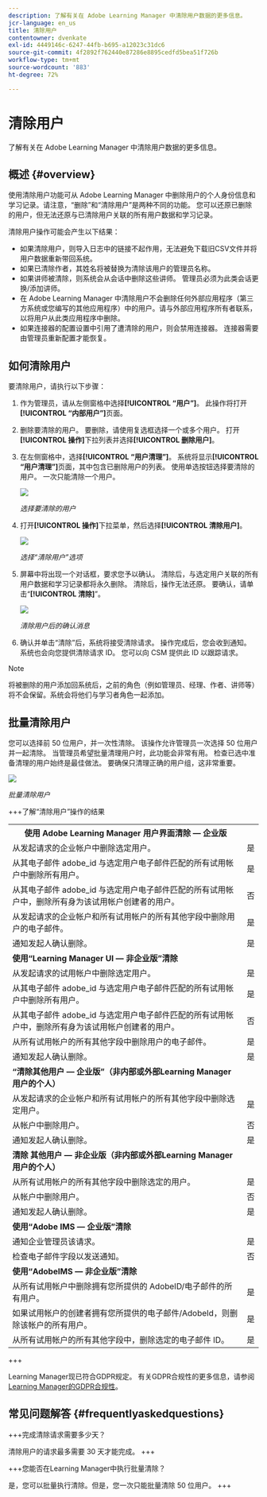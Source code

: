 ```yaml
---
description: 了解有关在 Adobe Learning Manager 中清除用户数据的更多信息。
jcr-language: en_us
title: 清除用户
contentowner: dvenkate
exl-id: 4449146c-6247-44fb-b695-a12023c31dc6
source-git-commit: 4f2892f762440e87286e8895cedfd5bea51f726b
workflow-type: tm+mt
source-wordcount: '883'
ht-degree: 72%

---
```


# 清除用户

了解有关在 Adobe Learning Manager 中清除用户数据的更多信息。

## 概述 {#overview}

使用清除用户功能可从 Adobe Learning Manager 中删除用户的个人身份信息和学习记录。请注意，“删除”和“清除用户”是两种不同的功能。 您可以还原已删除的用户，但无法还原与已清除用户关联的所有用户数据和学习记录。

清除用户操作可能会产生以下结果：

* 如果清除用户，则导入日志中的链接不起作用，无法避免下载旧CSV文件并将用户数据重新带回系统。
* 如果已清除作者，其姓名将被替换为清除该用户的管理员名称。
* 如果讲师被清除，则系统会从会话中删除这些讲师。 管理员必须为此类会话更换/添加讲师。
* 在 Adobe Learning Manager 中清除用户不会删除任何外部应用程序（第三方系统或您编写的其他应用程序）中的用户。请与外部应用程序所有者联系，以将用户从此类应用程序中删除。
* 如果连接器的配置设置中引用了遭清除的用户，则会禁用连接器。 连接器需要由管理员重新配置才能恢复。

<!---### Manage users

In this training, you will learn how to assign and remove roles, send a welcome email, and delete and purge users. 

[![button](assets/launch-training-button.png)](https://learningmanager.adobe.com/app/learner?accountId=98632&sdid=4X3B8VJ2&mv=display&mv2=display#/course/7555586)

If you're unable to launch the training, write to <almacademy@adobe.com>.-->

## 如何清除用户

要清除用户，请执行以下步骤：

1. 作为管理员，请从左侧窗格中选择&#x200B;**[!UICONTROL “用户”]**。 此操作将打开&#x200B;**[!UICONTROL “内部用户”]**&#x200B;页面。
1. 删除要清除的用户。 要删除，请使用复选框选择一个或多个用户。 打开&#x200B;**[!UICONTROL 操作]**&#x200B;下拉列表并选择&#x200B;**[!UICONTROL 删除用户]**。
1. 在左侧窗格中，选择&#x200B;**[!UICONTROL “用户清理”]**。 系统将显示&#x200B;**[!UICONTROL “用户清理”]**&#x200B;页面，其中包含已删除用户的列表。 使用单选按钮选择要清除的用户。 一次只能清除一个用户。

   ![](assets/purge-1.png)

   *选择要清除的用户*

1. 打开&#x200B;**[!UICONTROL 操作]**&#x200B;下拉菜单，然后选择&#x200B;**[!UICONTROL 清除用户]**。

   ![](assets/purge-2.png)

   *选择“清除用户”选项*

1. 屏幕中将出现一个对话框，要求您予以确认。 清除后，与选定用户关联的所有用户数据和学习记录都将永久删除。 清除后，操作无法还原。 要确认，请单击“**[!UICONTROL 清除]**”。

   ![](assets/purge-3.png)

   *清除用户后的确认消息*

1. 确认并单击“清除”后，系统将接受清除请求。 操作完成后，您会收到通知。 系统也会向您提供清除请求 ID。 您可以向 CSM 提供此 ID 以跟踪请求。

>[!NOTE]
>
>将被删除的用户添加回系统后，之前的角色（例如管理员、经理、作者、讲师等）将不会保留。系统会将他们与学习者角色一起添加。

## 批量清除用户

您可以选择前 50 位用户，并一次性清除。 该操作允许管理员一次选择 50 位用户并一起清除。 当管理员希望批量清理用户时，此功能会非常有用。 检查已选中准备清理的用户始终是最佳做法。 要确保只清理正确的用户组，这非常重要。

![](assets/bulk-purge-users.png)

*批量清除用户*

+++了解“清除用户”操作的结果

<table>
 <tbody>
  <tr>
   <th><strong>使用 Adobe Learning Manager 用户界面清除 — 企业版</strong></th>
   <th> </th>
  </tr>
  <tr>
   <td>从发起请求的企业帐户中删除选定用户。<br></td>
   <td>是</td>
  </tr>
  <tr>
   <td>从其电子邮件 adobe_id 与选定用户电子邮件匹配的所有试用帐户中删除所有用户。</td>
   <td>是</td>
  </tr>
  <tr>
   <td>从其电子邮件 adobe_id 与选定用户电子邮件匹配的所有试用帐户中，删除所有身为该试用帐户创建者的用户。</td>
   <td>否</td>
  </tr>
  <tr>
   <td>从发起请求的企业帐户和所有试用帐户的所有其他字段中删除用户的电子邮件。</td>
   <td>是</td>
  </tr>
  <tr>
   <td>通知发起人确认删除。</td>
   <td>是</td>
  </tr>
  <tr>
   <td><strong>使用“Learning Manager UI — 非企业版”清除</strong></td>
   <td> </td>
  </tr>
  <tr>
   <td>从发起请求的试用帐户中删除选定用户。</td>
   <td>是</td>
  </tr>
  <tr>
   <td>从其电子邮件 adobe_id 与选定用户电子邮件匹配的所有试用帐户中删除所有用户。</td>
   <td>是</td>
  </tr>
  <tr>
   <td>从其电子邮件 adobe_id 与选定用户电子邮件匹配的所有试用帐户中，删除所有身为该试用帐户创建者的用户。</td>
   <td>否</td>
  </tr>
  <tr>
   <td>从所有试用帐户的所有其他字段中删除用户的电子邮件。</td>
   <td>是</td>
  </tr>
  <tr>
   <td>通知发起人确认删除。</td>
   <td>是</td>
  </tr>
  <tr>
   <td><strong>“清除其他用户 — 企业版”（非内部或外部Learning Manager用户的个人）</strong></td>
   <td> </td>
  </tr>
  <tr>
   <td>从发起请求的企业帐户和所有试用帐户的所有其他字段中删除选定用户。</td>
   <td>是</td>
  </tr>
  <tr>
   <td>从帐户中删除用户。</td>
   <td>否</td>
  </tr>
  <tr>
   <td>通知发起人确认删除。 </td>
   <td>是</td>
  </tr>
  <tr>
   <td><strong>清除</strong> <strong>其他用户 — 非企业版（非内部或外部Learning Manager用户的个人）</strong></td>
   <td> </td>
  </tr>
  <tr>
   <td>从所有试用帐户的所有其他字段中删除选定的用户。</td>
   <td>是</td>
  </tr>
  <tr>
   <td>从帐户中删除用户。</td>
   <td>否</td>
  </tr>
  <tr>
   <td>通知发起人确认删除。</td>
   <td>是</td>
  </tr>
  <tr>
   <td><strong>使用“Adobe IMS — 企业版”清除</strong></td>
   <td> </td>
  </tr>
  <tr>
   <td>通知企业管理员该请求。</td>
   <td>是</td>
  </tr>
  <tr>
   <td>检查电子邮件字段以发送通知。</td>
   <td>否</td>
  </tr>
  <tr>
   <td><strong>使用“AdobeIMS — 非企业版”清除</strong></td>
   <td> </td>
  </tr>
  <tr>
   <td>从所有试用帐户中删除拥有您所提供的 AdobeID/电子邮件的所有用户。</td>
   <td>是</td>
  </tr>
  <tr>
   <td>如果试用帐户的创建者拥有您所提供的电子邮件/AdobeId，则删除该帐户的所有用户。</td>
   <td>是</td>
  </tr>
  <tr>
   <td>从所有试用帐户的所有其他字段中，删除选定的电子邮件 ID。</td>
   <td>是</td>
  </tr>
 </tbody>
</table>

+++

Learning Manager现已符合GDPR规定。 有关GDPR合规性的更多信息，请参阅[Learning Manager的GDPR合规性](../../kb/prime-gdpr.md)。

## 常见问题解答 {#frequentlyaskedquestions}

+++完成清除请求需要多少天？

清除用户的请求最多需要 30 天才能完成。
+++

+++您能否在Learning Manager中执行批量清除？

是，您可以批量执行清除。但是，您一次只能批量清除 50 位用户。
+++

